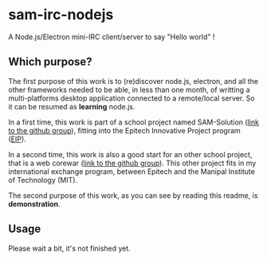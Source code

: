 # sam-irc-nodejs
A Node.js/Electron mini-IRC client/server to say "Hello world" !

## Which purpose?
The first purpose of this work is to (re)discover node.js, electron, and all the other frameworks needed 
to be able, in less than one month, of writting a multi-platforms desktop application connected to a remote/local server. 
So it can be resumed as **learning** node.js.

In a first time, this work is part of a school project named SAM-Solution ([link to the github group](https://github.com/EIP-SAM)), 
fitting into the Epitech Innovative Project program ([EIP](http://www.epitech.eu/epitech-innovative-projects.aspx)). 

In a second time, this work is also a good start for an other school project, that is a web corewar ([link to the github group](https://github.com/MIT-Niceti)).
This other project fits in my international exchange program, between Epitech and the Manipal Institute of Technology (MIT).

The second purpose of this work, as you can see by reading this readme, is **demonstration**.

## Usage
Please wait a bit, it's not finished yet.
